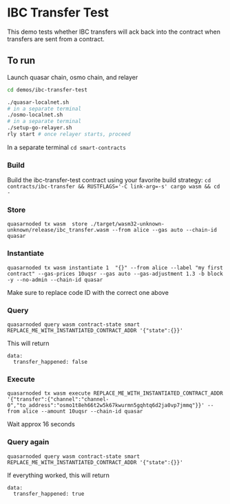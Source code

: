 # IBC Transfer Test
This demo tests whether IBC transfers will ack back into the contract when transfers are sent from a contract.

## To run
Launch quasar chain, osmo chain, and relayer
```bash
cd demos/ibc-transfer-test

./quasar-localnet.sh
# in a separate terminal
./osmo-localnet.sh
# in a separate terminal
./setup-go-relayer.sh
rly start # once relayer starts, proceed
```


In a separate terminal
`cd smart-contracts`

### Build
Build the ibc-transfer-test contract using your favorite build strategy:
`cd contracts/ibc-transfer && RUSTFLAGS='-C link-arg=-s' cargo wasm && cd -`

### Store
`quasarnoded tx wasm  store ./target/wasm32-unknown-unknown/release/ibc_transfer.wasm --from alice --gas auto --chain-id quasar`

### Instantiate
`quasarnoded tx wasm instantiate 1  "{}" --from alice --label "my first contract" --gas-prices 10uqsr --gas auto --gas-adjustment 1.3 -b block -y --no-admin --chain-id quasar`

Make sure to replace code ID with the correct one above

### Query
`quasarnoded query wasm contract-state smart REPLACE_ME_WITH_INSTANTIATED_CONTRACT_ADDR '{"state":{}}'`

This will return
```
data:
  transfer_happened: false
```

### Execute
`quasarnoded tx wasm execute REPLACE_ME_WITH_INSTANTIATED_CONTRACT_ADDR '{"transfer":{"channel":"channel-0","to_address":"osmo1t8eh66t2w5k67kwurmn5gqhtq6d2ja0vp7jmmq"}}' --from alice --amount 10uqsr --chain-id quasar`

Wait approx 16 seconds

### Query again
`quasarnoded query wasm contract-state smart REPLACE_ME_WITH_INSTANTIATED_CONTRACT_ADDR '{"state":{}}'`

If everything worked, this will return
```
data:
  transfer_happened: true
```
